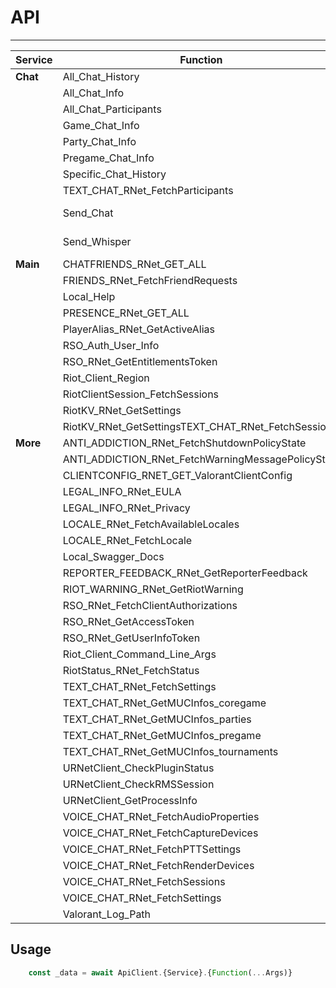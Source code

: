 # API

-----------

| Service  | Function                                           | ...Args         |
| -------- | -------------------------------------------------- | --------------- |
| **Chat** | All_Chat_History                                   |                 |
|          | All_Chat_Info                                      |                 |
|          | All_Chat_Participants                              |                 |
|          | Game_Chat_Info                                     |                 |
|          | Party_Chat_Info                                    |                 |
|          | Pregame_Chat_Info                                  |                 |
|          | Specific_Chat_History                              | chatId          |
|          | TEXT_CHAT_RNet_FetchParticipants                   | chatId          |
|          | Send_Chat                                          | chatId, message |
|          | Send_Whisper                                       | chatId, message |
| **Main** | CHATFRIENDS_RNet_GET_ALL                           |                 |
|          | FRIENDS_RNet_FetchFriendRequests                   |                 |
|          | Local_Help                                         |                 |
|          | PRESENCE_RNet_GET_ALL                              |                 |
|          | PlayerAlias_RNet_GetActiveAlias                    |                 |
|          | RSO_Auth_User_Info                                 |                 |
|          | RSO_RNet_GetEntitlementsToken                      |                 |
|          | Riot_Client_Region                                 |                 |
|          | RiotClientSession_FetchSessions                    |                 |
|          | RiotKV_RNet_GetSettings                            |                 |
|          | RiotKV_RNet_GetSettingsTEXT_CHAT_RNet_FetchSession |                 |
| **More** | ANTI_ADDICTION_RNet_FetchShutdownPolicyState       |                 |
|          | ANTI_ADDICTION_RNet_FetchWarningMessagePolicyState |                 |
|          | CLIENTCONFIG_RNET_GET_ValorantClientConfig         |                 |
|          | LEGAL_INFO_RNet_EULA                               |                 |
|          | LEGAL_INFO_RNet_Privacy                            |                 |
|          | LOCALE_RNet_FetchAvailableLocales                  |                 |
|          | LOCALE_RNet_FetchLocale                            |                 |
|          | Local_Swagger_Docs                                 |                 |
|          | REPORTER_FEEDBACK_RNet_GetReporterFeedback         |                 |
|          | RIOT_WARNING_RNet_GetRiotWarning                   |                 |
|          | RSO_RNet_FetchClientAuthorizations                 |                 |
|          | RSO_RNet_GetAccessToken                            |                 |
|          | RSO_RNet_GetUserInfoToken                          |                 |
|          | Riot_Client_Command_Line_Args                      |                 |
|          | RiotStatus_RNet_FetchStatus                        | region          |
|          | TEXT_CHAT_RNet_FetchSettings                       |                 |
|          | TEXT_CHAT_RNet_GetMUCInfos_coregame                |                 |
|          | TEXT_CHAT_RNet_GetMUCInfos_parties                 |                 |
|          | TEXT_CHAT_RNet_GetMUCInfos_pregame                 |                 |
|          | TEXT_CHAT_RNet_GetMUCInfos_tournaments             |                 |
|          | URNetClient_CheckPluginStatus                      |                 |
|          | URNetClient_CheckRMSSession                        |                 |
|          | URNetClient_GetProcessInfo                         |                 |
|          | VOICE_CHAT_RNet_FetchAudioProperties               |                 |
|          | VOICE_CHAT_RNet_FetchCaptureDevices                |                 |
|          | VOICE_CHAT_RNet_FetchPTTSettings                   |                 |
|          | VOICE_CHAT_RNet_FetchRenderDevices                 |                 |
|          | VOICE_CHAT_RNet_FetchSessions                      |                 |
|          | VOICE_CHAT_RNet_FetchSettings                      |                 |
|          | Valorant_Log_Path                                  |                 |
  
## Usage

```typescript
    const _data = await ApiClient.{Service}.{Function(...Args)}
```